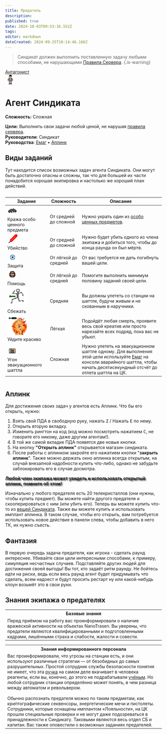 ```yaml
---
title: Предатель
description: 
published: true
date: 2024-10-03T09:53:16.552Z
tags: 
editor: markdown
dateCreated: 2024-09-25T18:14:46.166Z
---
```


> Синдикат должен выполнить поставленную задачу любыми способами, не нарушающими <a href="/rules">Правила Сервера</a>.
{.is-warning}

<div style="display: flex; justify-content: center;">
<div class="roles-passport antag">
  <div class="title antag"><a href="/roles/antagonists">Антагонист</a></div>
  <div>
    <div><div><img src="/roles/traitor.png"></div></div>
  <div><div>
    <h1>Агент Синдиката</h1>
    <p><strong>Сложность:</strong> Сложная</p>
    <strong>Цели:</strong> Выполнить свои задачи любой ценой, не нарушая <a href="/rules">правила сервера</a>.<br>
    <b>Руководители</b>: Синдикат<br>
    <b>Руководства</b>: <a href="/guides/emag">Емаг</a> • <a href="/guides/uplink">Аплинк</a>
  </div></div>
  </div>
</div>
</div>

## Виды заданий

Тут находится список возможных задач агента Синдиката. Они могут быть достаточно опасны и сложны, так что для большей их части понадобится хорошая экипировка и настолько же хороший план действий.

<center style="overflow-x: auto">
  <table class="ant">
    <thead>
      <tr>
        <th>Задание</th>
        <th>Сложность</th>
        <th>Описание</th>
      </tr>
    </thead>
    <tbody>
      <tr>
        <td><img src="/roles/traitor/black_gloves.png"><br>Кража особо ценного предмета</td>
        <td>От средней до сложной</td>
        <td>Нужно украть один из <a href="/guides/especiallyvaluableitems">особо ценных предметов</a>.</td>
      </tr>
      <tr>
        <td><img src="/roles/traitor/sword.gif"><br>Убийство</td>
        <td>От средней до сложной</td>
        <td>Нужно будет убить одного из члена экипажа и добиться того, чтобы до конца раунда он был мёртв.</td>
      </tr>
      <tr>
        <td><img src="/roles/traitor/eshield-on.png"><br>Защита</td>
        <td>От лёгкой до средней</td>
        <td>От вас требуется не дать погибнуть вашей цели.</td>
      </tr>
      <tr>
        <td><img src="/roles/traitor/syndisuit.png"><br>Помощь</td>
        <td>От лёгкой до средней</td>
        <td>Помогите выполнить минимум половину заданий своей цели.</td>
      </tr>
      <tr>
        <td><img src="/roles/traitor/adrenalimp.png"><br>Сбежать</td>
        <td>Средняя</td>
        <td>Вы должны улететь со станции на шаттле, будучи живым и не скованным в наручники.</td>
      </tr>
      <tr>
        <td><img src="/roles/traitor/bombimplant.png"><br>Уйдите красиво</td>
        <td>Лёгкая</td>
        <td>Подойдёт любая смерть, проявите весь свой креатив или просто нарезайте всех подряд, пока вас не убьют.</td>
      </tr>
      <tr>
        <td><img src="/roles/traitor/emag.png"><br>Угон эвакуационного шаттла</td>
        <td>Сложная</td>
        <td>Нужно улететь на эвакуационном шаттле одному. Для выполнения этой цели используйте <a href="/guides/emag">Емаг</a> на консоли аварийного шаттла, чтобы начать десятисекундный отсчёт до отлета шаттла на ЦК.</td>
      </tr>
    </tbody>
  </table>
</center>

## Аплинк

Для достижения своих задач у агентов есть Аплинк. Что бы его открыть, нужно:

1. Взять свой ПДА в свободную руку, нажать <kbd>Z</kbd> / Нажать <kbd>E</kbd> по нему.
2. Открыть вторую вкладку.
3. Изменить рингтон на код (код можно посмотреть нажатием <kbd>C</kbd>, не говорите его никому, даже другим агентам!).
4. В той же самой вкладке ПДА появятся две новые кнопки.
5. На кнопку **"Открыть аплинк"** открывается магазин синдиката.
6. После работы с аплинком закройте его нажатием кнопки "<b>закрыть аплинк</b>". Также можно держать окно аплинка всегда открытым, на случай внезапной надобности купить что-либо, однако не забудьте заблокировать его в случае досмотра.



  <p style="font-weight: bold; text-shadow: #424242 3px 3px 3px;">Любой член экипажа может увидеть и использовать открытый аплинк, помните об этом!</p>

Изначально у любого предателя есть 20 телекристаллов (они нужны, чтобы купить предмет). Вы можете найти другого предателя и скооперироваться с ним (или убить его). Теперь вы можете купить что-то из [вещей Синдиката](/guides/uplink). Также вы можете купить и использовать имплант аплинка. В таком случае, чтобы его открыть, вам потребуется использовать новое действие в панели слева, чтобы добавить в него ТК, их нужно съесть.

## Фантазия

В первую очередь задача предателя, как игрока - сделать раунд интереснее. Убивайте свои цели интересными способами, к примеру, симуляция несчастных случаев. Подставляйте других людей для достижения своей выгоды! Вы тот, кто задаёт ритм раунду. Не бойтесь идти на риски, ведь если весь раунд агент будет придумывать что сделать, всем надоест и будут просить рестарт ну или какой-нибудь клоун возьмёт это в свои руки.

## Знания экипажа о предателях

<table class="base tb">
<tr><th>Базовые знания</th></tr>
<tr><td>Перед приёмом на работу вас проинформировали о наличие вражеской активности на объектах NanoTrasen. Вы уверены, что предатели являются квалифицированными и подготовленными кадрами, лишёнными страха и слабости, жалости и совести.</td></tr>
</table>

<table class="inf tb">
<tr><th>Знания информированного персонала</th></tr>
<tr><td>Вас проинформировали, что угрозы на станции есть, и они используют различные стратегии — от безобидных до самых разрушительных. Простой сотрудник службы безопасности понятия не имеет, что эта <a href="/guides/uplink#утилиты">ручка</a> на самом деле вкачивает в человека реагенты, если вы, конечно, до этого не подрабатывали <a href="/roles/scientist">учёным</a>. Но любой сотрудник станции определённо может понять, в чем разница между автоматом и револьвером.<br><br>Обычно распознать предателя можно по таким предметам, как криптографические секвенсоры, энергетические мечи и пистолеты. Сотрудники, которые оснащены имплантом «Лояльности», на ЦК прошли специальные проверки и не могут даже подозреваться в принадлежности к Синдикату. Таковыми являются весь отдел СБ и капитан. Вас также оповестили о возможных заданиях предателей.</td></tr>
</table>

<div class="table"></div>